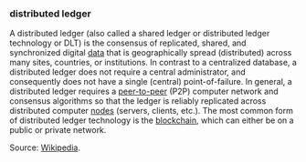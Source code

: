 ### distributed ledger

<p class="c8"><span>A distributed ledger (also called a shared ledger or distributed ledger technology or DLT) is the consensus of replicated, shared, and synchronized digital </span><span class="c2"><a class="c3" href="#h.o783ayrrkc6g">data</a></span><span>&nbsp;that is geographically spread (distributed) across many sites, countries, or institutions. In contrast to a </span><span>centralized database</span><span>, a distributed ledger does not require a central administrator, and consequently does not have a </span><span>single (central) point-of-failure. I</span><span>n general, a distributed ledger requires a </span><span class="c2"><a class="c3" href="#h.ikjsqxobvozv">peer-to-peer</a></span><span>&nbsp;(P2P)</span><span>&nbsp;computer network and </span><span>consensus algorithms</span><span>&nbsp;so that the ledger is reliably replicated across distributed computer </span><span class="c2"><a class="c3" href="#h.w1aty8c036fp">nodes</a></span><span>&nbsp;(servers, clients, etc.). The most common form of distributed ledger technology is the </span><span class="c2"><a class="c3" href="#h.bxz57auzxstx">blockchain</a></span><span class="c0">, which can either be on a public or private network.</span></p><p class="c8"><span>Source: </span><span class="c2"><a class="c3" href="https://www.google.com/url?q=https://en.wikipedia.org/wiki/Distributed_ledger&amp;sa=D&amp;source=editors&amp;ust=1706779842657949&amp;usg=AOvVaw1kT7z3cHR5uEtz_VxHVeIw">Wikipedia</a></span><span class="c0">.</span></p>